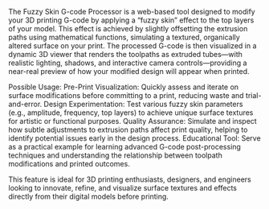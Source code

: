 The Fuzzy Skin G-code Processor is a web-based tool designed to modify your 3D printing G-code by applying a “fuzzy skin” effect to the top layers of your model.
This effect is achieved by slightly offsetting the extrusion paths using mathematical functions, simulating a textured, organically altered surface on your print.
The processed G-code is then visualized in a dynamic 3D viewer that renders the toolpaths as extruded tubes—with realistic lighting, shadows, and interactive camera controls—providing a near-real preview of how your modified design will appear when printed.

Possible Usage:
Pre-Print Visualization: Quickly assess and iterate on surface modifications before committing to a print, reducing waste and trial-and-error.
Design Experimentation: Test various fuzzy skin parameters (e.g., amplitude, frequency, top layers) to achieve unique surface textures for artistic or functional purposes.
Quality Assurance: Simulate and inspect how subtle adjustments to extrusion paths affect print quality, helping to identify potential issues early in the design process.
Educational Tool: Serve as a practical example for learning advanced G-code post-processing techniques and understanding the relationship between toolpath modifications and printed outcomes.

This feature is ideal for 3D printing enthusiasts, designers, and engineers looking to innovate, refine, and visualize surface textures and effects directly from their digital models before printing.
